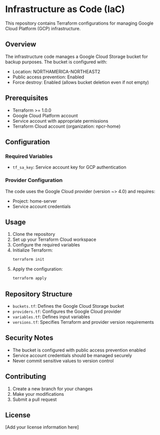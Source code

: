# Infrastructure as Code (IaC)

This repository contains Terraform configurations for managing Google Cloud Platform (GCP) infrastructure.

## Overview

The infrastructure code manages a Google Cloud Storage bucket for backup purposes. The bucket is configured with:
- Location: NORTHAMERICA-NORTHEAST2
- Public access prevention: Enabled
- Force destroy: Enabled (allows bucket deletion even if not empty)

## Prerequisites

- Terraform >= 1.0.0
- Google Cloud Platform account
- Service account with appropriate permissions
- Terraform Cloud account (organization: npcr-home)

## Configuration

### Required Variables

- `tf_sa_key`: Service account key for GCP authentication

### Provider Configuration

The code uses the Google Cloud provider (version ~> 4.0) and requires:
- Project: home-server
- Service account credentials

## Usage

1. Clone the repository
2. Set up your Terraform Cloud workspace
3. Configure the required variables
4. Initialize Terraform:
   ```bash
   terraform init
   ```
5. Apply the configuration:
   ```bash
   terraform apply
   ```

## Repository Structure

- `buckets.tf`: Defines the Google Cloud Storage bucket
- `providers.tf`: Configures the Google Cloud provider
- `variables.tf`: Defines input variables
- `versions.tf`: Specifies Terraform and provider version requirements

## Security Notes

- The bucket is configured with public access prevention enabled
- Service account credentials should be managed securely
- Never commit sensitive values to version control

## Contributing

1. Create a new branch for your changes
2. Make your modifications
3. Submit a pull request

## License

[Add your license information here]